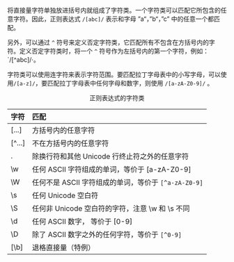 将直接量字符单独放进括号内就组成了字符类。一个字符类可以匹配它所包含的任意字符。因此，正则表达式 `/[abc]/` 表示和字母 ”a“，”b“，”c” 中的任意一个都匹配。

另外，可以通过 `^` 符号来定义否定字符类，它匹配所有不包含在方括号内的字符。定义否定字符类时，将一个 `^` 符号作为左括号内的第一个字符，例如：`/[^abc]/·。

字符类可以使用连字符来表示字符范围。要匹配拉丁字母表中的小写字母，可以使用`/[a-z]/`，要匹配拉丁字母表中任何字母和数字，则使用 `/[a-zA-Z0-9]/` 。

<center>正则表达式的字符类</center>

|字符 | 匹配 |
| :- | :- |
| [...] | 方括号内的任意字符 |
| [^...] | 不在方括号内的任意字符 |
| . | 除换行符和其他 Unicode 行终止符之外的任意字符 |
| \w | 任何 ASCII 字符组成的单词，等价于 [a-zA-Z0-9] |
| \W | 任何不是 ASCII 字符组成的单词，等价于 `[^a-zA-Z0-9]` |
| \s | 任何 Unicode 空白符 |
| \S | 任何非 Unicode 空白符的字符，注意 \w 和 \s 不同 |
| \d | 任何 ASCII 数字， 等价于 [0-9] |
| \D | 除了 ASCII 数字之外的任何字符，等价于 `[^0-9]` |
| [\b] | 退格直接量（特例） |
